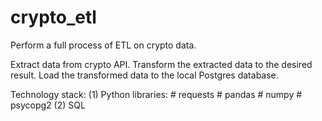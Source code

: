 # crypto_etl
Perform a full process of ETL on crypto data.

Extract data from crypto API.
Transform the extracted data to the desired result.
Load the transformed data to the local Postgres database.

Technology stack: 
(1) Python
      libraries:
      # requests
      # pandas
      # numpy
      # psycopg2
(2) SQL
